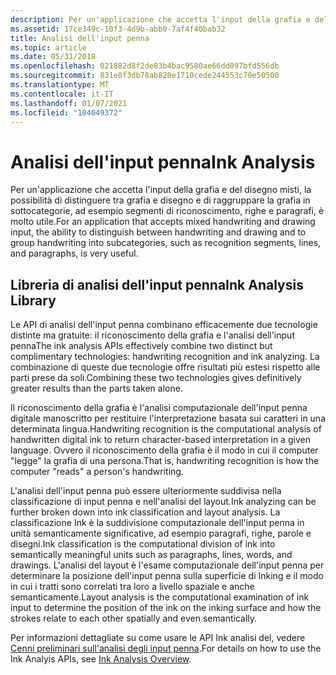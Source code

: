 ```yaml
---
description: Per un'applicazione che accetta l'input della grafia e del disegno misti, la possibilità di distinguere tra grafia e disegno e di raggruppare la grafia in sottocategorie, ad esempio segmenti di riconoscimento, righe e paragrafi, è molto utile.
ms.assetid: 17ce349c-10f3-4d9b-abb0-7af4f40bab32
title: Analisi dell'input penna
ms.topic: article
ms.date: 05/31/2018
ms.openlocfilehash: 021882d8f2de83b4bac9580ae66dd097bfd556db
ms.sourcegitcommit: 831e8f3db78ab820e1710cede244553c70e50500
ms.translationtype: MT
ms.contentlocale: it-IT
ms.lasthandoff: 01/07/2021
ms.locfileid: "104049372"
---
```

# <a name="ink-analysis"></a><span data-ttu-id="2a81e-103">Analisi dell'input penna</span><span class="sxs-lookup"><span data-stu-id="2a81e-103">Ink Analysis</span></span>

<span data-ttu-id="2a81e-104">Per un'applicazione che accetta l'input della grafia e del disegno misti, la possibilità di distinguere tra grafia e disegno e di raggruppare la grafia in sottocategorie, ad esempio segmenti di riconoscimento, righe e paragrafi, è molto utile.</span><span class="sxs-lookup"><span data-stu-id="2a81e-104">For an application that accepts mixed handwriting and drawing input, the ability to distinguish between handwriting and drawing and to group handwriting into subcategories, such as recognition segments, lines, and paragraphs, is very useful.</span></span>

## <a name="ink-analysis-library"></a><span data-ttu-id="2a81e-105">Libreria di analisi dell'input penna</span><span class="sxs-lookup"><span data-stu-id="2a81e-105">Ink Analysis Library</span></span>

<span data-ttu-id="2a81e-106">Le API di analisi dell'input penna combinano efficacemente due tecnologie distinte ma gratuite: il riconoscimento della grafia e l'analisi dell'input penna</span><span class="sxs-lookup"><span data-stu-id="2a81e-106">The ink analysis APIs effectively combine two distinct but complimentary technologies: handwriting recognition and ink analyzing.</span></span> <span data-ttu-id="2a81e-107">La combinazione di queste due tecnologie offre risultati più estesi rispetto alle parti prese da soli.</span><span class="sxs-lookup"><span data-stu-id="2a81e-107">Combining these two technologies gives definitively greater results than the parts taken alone.</span></span>

<span data-ttu-id="2a81e-108">Il riconoscimento della grafia è l'analisi computazionale dell'input penna digitale manoscritto per restituire l'interpretazione basata sui caratteri in una determinata lingua.</span><span class="sxs-lookup"><span data-stu-id="2a81e-108">Handwriting recognition is the computational analysis of handwritten digital ink to return character-based interpretation in a given language.</span></span> <span data-ttu-id="2a81e-109">Ovvero il riconoscimento della grafia è il modo in cui il computer "legge" la grafia di una persona.</span><span class="sxs-lookup"><span data-stu-id="2a81e-109">That is, handwriting recognition is how the computer "reads" a person's handwriting.</span></span>

<span data-ttu-id="2a81e-110">L'analisi dell'input penna può essere ulteriormente suddivisa nella classificazione di input penna e nell'analisi del layout.</span><span class="sxs-lookup"><span data-stu-id="2a81e-110">Ink analyzing can be further broken down into ink classification and layout analysis.</span></span> <span data-ttu-id="2a81e-111">La classificazione Ink è la suddivisione computazionale dell'input penna in unità semanticamente significative, ad esempio paragrafi, righe, parole e disegni.</span><span class="sxs-lookup"><span data-stu-id="2a81e-111">Ink classification is the computational division of ink into semantically meaningful units such as paragraphs, lines, words, and drawings.</span></span> <span data-ttu-id="2a81e-112">L'analisi del layout è l'esame computazionale dell'input penna per determinare la posizione dell'input penna sulla superficie di Inking e il modo in cui i tratti sono correlati tra loro a livello spaziale e anche semanticamente.</span><span class="sxs-lookup"><span data-stu-id="2a81e-112">Layout analysis is the computational examination of ink input to determine the position of the ink on the inking surface and how the strokes relate to each other spatially and even semantically.</span></span>

<span data-ttu-id="2a81e-113">Per informazioni dettagliate su come usare le API Ink analisi del, vedere [Cenni preliminari sull'analisi degli input penna](ink-analysis-overview.md).</span><span class="sxs-lookup"><span data-stu-id="2a81e-113">For details on how to use the Ink Analyis APIs, see [Ink Analysis Overview](ink-analysis-overview.md).</span></span>

 

 



